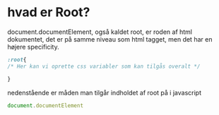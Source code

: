 # hvad er Root?

document.documentElement, også kaldet root, er roden af html dokumentet, det er på samme niveau som html tagget, men det har en højere specificity.

```css
:root{
/* Her kan vi oprette css variabler som kan tilgås overalt */

}
```
nedenstående er måden man tilgår indholdet af root på i javascript
```javascript
document.documentElement
```